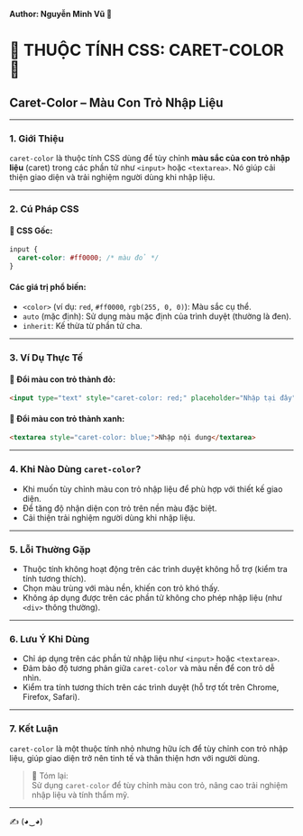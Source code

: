 **Author: Nguyễn Minh Vũ 🌟**

# 🌈 THUỘC TÍNH CSS: CARET-COLOR 🌈

## Caret-Color – Màu Con Trỏ Nhập Liệu

---

### 1. **Giới Thiệu**

`caret-color` là thuộc tính CSS dùng để tùy chỉnh **màu sắc của con trỏ nhập liệu** (caret) trong các phần tử như `<input>` hoặc `<textarea>`. Nó giúp cải thiện giao diện và trải nghiệm người dùng khi nhập liệu.

---

### 2. **Cú Pháp CSS**

#### 📌 CSS Gốc:

```css
input {
  caret-color: #ff0000; /* màu đỏ */
}
```

#### Các giá trị phổ biến:
- `<color>` (ví dụ: `red`, `#ff0000`, `rgb(255, 0, 0)`): Màu sắc cụ thể.
- `auto` (mặc định): Sử dụng màu mặc định của trình duyệt (thường là đen).
- `inherit`: Kế thừa từ phần tử cha.

---

### 3. **Ví Dụ Thực Tế**

#### 🔹 Đổi màu con trỏ thành đỏ:

```html
<input type="text" style="caret-color: red;" placeholder="Nhập tại đây" />
```

#### 🔹 Đổi màu con trỏ thành xanh:

```html
<textarea style="caret-color: blue;">Nhập nội dung</textarea>
```

---

### 4. **Khi Nào Dùng `caret-color`?**

- Khi muốn tùy chỉnh màu con trỏ nhập liệu để phù hợp với thiết kế giao diện.
- Để tăng độ nhận diện con trỏ trên nền màu đặc biệt.
- Cải thiện trải nghiệm người dùng khi nhập liệu.

---

### 5. **Lỗi Thường Gặp**

- Thuộc tính không hoạt động trên các trình duyệt không hỗ trợ (kiểm tra tính tương thích).
- Chọn màu trùng với màu nền, khiến con trỏ khó thấy.
- Không áp dụng được trên các phần tử không cho phép nhập liệu (như `<div>` thông thường).

---

### 6. **Lưu Ý Khi Dùng**

- Chỉ áp dụng trên các phần tử nhập liệu như `<input>` hoặc `<textarea>`.
- Đảm bảo độ tương phản giữa `caret-color` và màu nền để con trỏ dễ nhìn.
- Kiểm tra tính tương thích trên các trình duyệt (hỗ trợ tốt trên Chrome, Firefox, Safari).

---

### 7. **Kết Luận**

`caret-color` là một thuộc tính nhỏ nhưng hữu ích để tùy chỉnh con trỏ nhập liệu, giúp giao diện trở nên tinh tế và thân thiện hơn với người dùng.

> 📝 Tóm lại:  
> Sử dụng `caret-color` để tùy chỉnh màu con trỏ, nâng cao trải nghiệm nhập liệu và tính thẩm mỹ.

---

✍️ (◕‿◕)